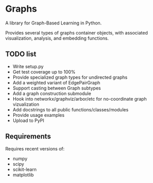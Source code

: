 # Graphs

A library for Graph-Based Learning in Python.

Provides several types of graphs container objects,
with associated visualization, analysis, and embedding functions.

## TODO list

  * Write setup.py
  * Get test coverage up to 100%
  * Provide specialized graph types for undirected graphs
  * Add a weighted variant of EdgePairGraph
  * Support casting between Graph subtypes
  * Add a graph construction submodule
  * Hook into networkx/graphviz/arbor/etc for no-coordinate graph vizualization
  * Add docstrings to all public functions/classes/modules
  * Provide usage examples
  * Upload to PyPI

## Requirements

Requires recent versions of:

  * numpy
  * scipy
  * scikit-learn
  * matplotlib
